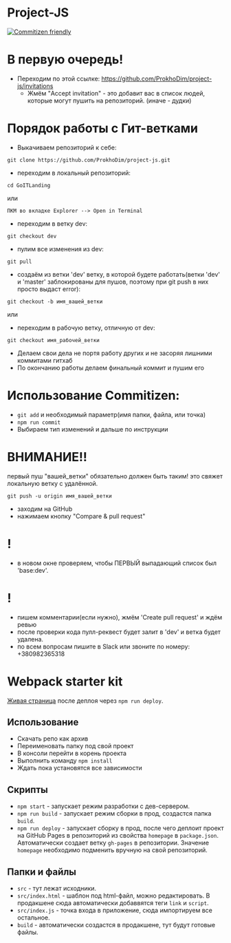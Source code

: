 # Project-JS

[![Commitizen friendly](https://img.shields.io/badge/commitizen-friendly-brightgreen.svg)](http://commitizen.github.io/cz-cli/)

# В первую очередь!

- Переходим по этой ссылке: https://github.com/ProkhoDim/project-js/invitations
  - Жмём "Accept invitation" - это добавит вас в список людей, которые могут
    пушить на репозиторий. (иначе - дудки)

# Порядок работы с Гит-ветками

- Выкачиваем репозиторий к себе:

```plain
git clone https://github.com/ProkhoDim/project-js.git
```

- переходим в локальный репозиторий:

```plain
cd GoITLanding
```

или

```plain
ПКМ во вкладке Explorer --> Open in Terminal
```

- переходим в ветку dev:

```plain
git checkout dev
```

- пулим все изменения из dev:

```plain
git pull
```

- создаём из ветки 'dev' ветку, в которой будете работать(ветки 'dev' и 'master'
  заблокированы для пушов, поэтому при git push в них просто выдаст error):

```plain
git checkout -b имя_вашей_ветки
```

или

- переходим в рабочую ветку, отличную от dev:

```plain
git checkout имя_рабочей_ветки
```

- Делаем свои дела не портя работу других и не засоряя лишними коммитами гитхаб
- По окончанию работы делаем финальный коммит и пушим его

# Использование Commitizen:

- `git add` и необходимый параметр(имя папки, файла, или точка)
- `npm run commit`
- Выбираем тип изменений и дальше по инструкции

# ВНИМАНИЕ!!

первый пуш "вашей_ветки" обязательно должен быть таким! это свяжет локальную
ветку с удалённой.

```plain
git push -u origin имя_вашей_ветки
```

- заходим на GitHub
- нажимаем кнопку "Compare & pull request"

# !

- в новом окне проверяем, чтобы ПЕРВЫЙ выпадающий список был 'base:dev'.

# !

- пишем комментарии(если нужно), жмём 'Create pull request' и ждём ревью
- после проверки кода пулл-реквест будет залит в 'dev' и ветка будет удалена.
- по всем вопросам пишите в Slack или звоните по номеру: +380982365318

# Webpack starter kit

[Живая страница](https://luxplanjay.github.io/webpack-starter-kit/) после деплоя
через `npm run deploy`.

## Использование

- Скачать репо как архив
- Переименовать папку под свой проект
- В консоли перейти в корень проекта
- Выполнить команду `npm install`
- Ждать пока установятся все зависимости

## Скрипты

- `npm start` - запускает режим разработки с дев-сервером.
- `npm run build` - запускает режим сборки в прод, создастся папка `build`.
- `npm run deploy` - запускает сборку в прод, после чего деплоит проект на
  GitHub Pages в репозиторий из свойства `homepage` в `package.json`.
  Автоматически создает ветку `gh-pages` в репозитории. Значение `homepage`
  необходимо подменить вручную на свой репозиторий.

## Папки и файлы

- `src` - тут лежат исходники.
- `src/index.html` - шаблон под html-файл, можно редактировать. В продакшене
  сюда автоматически добаввятся теги `link` и `script`.
- `src/index.js` - точка входа в приложение, сюда импортируем все остальное.
- `build` - автоматически создастся в продакшене, тут будут готовые файлы.
